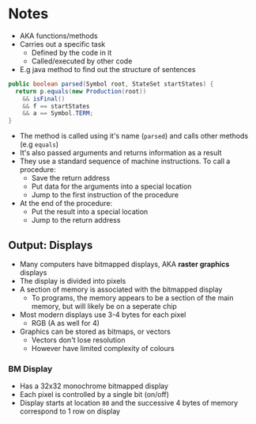# Notes

- AKA functions/methods
- Carries out a specific task
  - Defined by the code in it
  - Called/executed by other code
- E.g java method to find out the structure of sentences

```java
public boolean parsed(Symbol root, StateSet startStates) {
  return p.equals(new Production(root))
    && isFinal()
    && f == startStates
    && a == Symbol.TERM;
}
```

- The method is called using it's name (`parsed`) and calls other methods (e.g `equals`)
- It's also passed arguments and returns information as a result
- They use a standard sequence of machine instructions. To call a procedure:
  - Save the return address
  - Put data for the arguments into a special location
  - Jump to the first instruction of the procedure
- At the end of the procedure:
  - Put the result into a special location
  - Jump to the return address

## Output: Displays

- Many computers have bitmapped displays, AKA **raster graphics** displays
- The display is divided into pixels
- A section of memory is associated with the bitmapped display
  - To programs, the memory appears to be a section of the main memory, but will likely be on a seperate chip
- Most modern displays use 3-4 bytes for each pixel
  - RGB (A as well for 4)
- Graphics can be stored as bitmaps, or vectors
  - Vectors don't lose resolution
  - However have limited complexity of colours

### BM Display

- Has a 32x32 monochrome bitmapped display
- Each pixel is controlled by a single bit (on/off)
- Display starts at location `80` and the successive 4 bytes of memory correspond to 1 row on display
